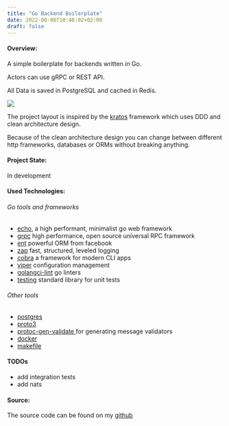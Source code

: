 ```yaml
---
title: "Go Backend Boilerplate"
date: 2022-06-06T10:48:02+02:00
draft: false
---
```


#### Overview:
A simple boilerplate for backends written in Go.

Actors can use gRPC or REST API.

All Data is saved in PostgreSQL and cached in Redis.

![](/images/boilerplate-vision.svg)

The project layout is inspired by the [kratos](https://github.com/go-kratos/kratos) framework which uses DDD and clean architecture design.

Because of the clean architecture design you can change between different http frameworks, databases or ORMs without breaking anything.

#### Project State:
In development

#### Used Technologies:
###### Go tools and frameworks
* [echo](https://echo.labstack.com/), a high performant, minimalist go web framework
* [grpc](https://grpc.io/) high performance, open source universal RPC framework
* [ent](https://entgo.io/) powerful ORM from facebook
* [zap](https://github.com/uber-go/zap) fast, structured, leveled logging
* [cobra](https://cobra.dev) a framework for modern CLI apps
* [viper](https://github.com/spf13/viper) configuration management
* [golangci-lint](https://golangci-lint.run/) go linters
* [testing](https://pkg.go.dev/testing) standard library for unit tests

###### Other tools
* [postgres](https://www.postgresql.org/)
* [proto3](https://developers.google.com/protocol-buffers/docs/proto3)
* [protoc-gen-validate ](https://github.com/envoyproxy/protoc-gen-validate) for generating message validators
* [docker](https://www.docker.com/) 
* [makefile](https://wiki.ubuntuusers.de/Makefile/)

#### TODOs
* add integration tests
* add nats

#### Source: 
The source code can be found on my [github](https://github.com/zyros90/go-boilerplate-v1)

